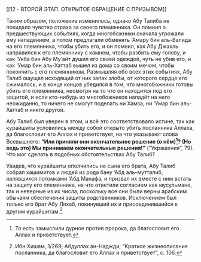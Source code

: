 [[12 - ВТОРОЙ ЭТАП. ОТКРЫТОЕ ОБРАЩЕНИЕ С ПРИЗЫВОМ]]

Таким образом, положение изменилось, однако Абу Талиба не покидало чувство страха за своего племянника. Он помнил о предшествующих событиях, когда многобожники сначала угрожали ему нападением, а потом предлагали обменять ‘Амару бин аль-Валида на его племянника, чтобы убить его, и он помнил, как Абу Джахль направился к его племяннику с камнем, чтобы разбить ему голову, и как ‘Укба бин Абу Му‘айт душил его своей одеждой, чуть не убив его, и как ‘Умар бин аль-Хаттаб вышел из дома со своим мечом, чтобы покончить с его племянником. Размышляя обо всех этих событиях, Абу Талиб ощущал исходящий от них запах злобы, от которого сердце его сжималось, и в конце концов убедился в том, что многобожники готовы убить его племянника, несмотря на то что он находится под его защитой, и если кто-нибудь из многобожников нападёт на него неожиданно, то ничего не смогут поделать ни Хамза, ни ‘Умар бин аль-Хаттаб и никто другой.

Абу Талиб был уверен в этом, и всё это соответствовало истине, так как курайшиты условились между собой открыто убить посланника Аллаха, да благословит его Аллах и приветствует, на что указывают слова Всевышнего: **“Или приняли они окончательное решение (о нём)[^1]? (Но ведь это) Мы принимаем окончательные решения!”** (“Украшения”, 79). Что мог сделать в подобных обстоятельствах Абу Талиб?

Увидев, что курайшиты ополчились на сына его брата, Абу Талиб собрал хашимитов и людей из рода бану ‘Абд аль-мутталиб, являвшихся потомками ‘Абд Манафа, и призвал их вместе с ним встать на защиту его племянника, на что ответили согласием как мусульмане, так и неверные из их числа, поскольку все они были верны арабским обычаям обеспечения защиты родственников. Исключением был только его брат Абу Ляхаб, покинувший их и присоединившийся к другим курайшитам.[^2]

[^1]: То есть замыслили дурное против пророка, да благословит его Аллах и приветствует.

[^2]: Ибн Хишам, 1/269; Абдуллах ан-Наджди, “Краткое жизнеописание посланника, да благословит его Аллах и приветствует”, с. 106.

